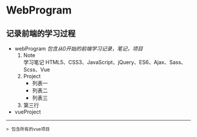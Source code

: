 # WebProgram
记录前端的学习过程
-------------------------
* webProgram
    *包含从0开始的前端学习记录，笔记，项目*
    1. Note</br>
      学习笔记
        HTML5、CSS3、JavaScript、jQuery、ES6、Ajax、Sass、Scss、Vue
    2. Project
        + 列表一
        * 列表二
        * 列表三
    3. 第三行
* vueProject
--------------------
    > 包含所有的vue项目



